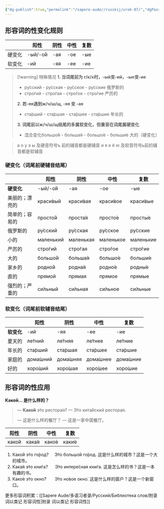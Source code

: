 ```yaml
---
{"dg-publish":true,"permalink":"/sapere-aude//russkij/urok-07/","dgPassFrontmatter":true}
---
```



## 形容词的性变化规则

|     | 阳性       | 阴性  | 中性  | 复数  |
| --- | -------- | --- | --- | --- |
| 硬变化 | -ый/-о́й | -ая | -ое | -ые |
| 软变化 | -ий      | -яя | -ее | -ие |
>[!warning] 特殊情况
>**1. 当词尾前为 г/к/х时，-ый变-ий，-ые变-ие**
>- ру́сский - ру́сская - ру́сское - ру́сские 俄罗斯的
>- стро́гий - стро́гая - стро́гое - стро́гие 严厉的
>
>**2. 若-яя遇到ж/ч/ш/щ, -яя 变 -ая**
>- ста́рший - ста́ршая - ста́ршее - ста́ршие 年长的         
>
>**3. 词尾前以ж/ч/ш/щ结尾的多属软变化，但重音在词尾属硬变化**
>- 混合变化большо́й - больша́я - большо́е - больши́е 大的（硬变化）
>


> а о у э ы 及硬音符号ъ 前的辅音都是硬辅音
> и я е ё ю 及软音符号ь前的辅音都是软辅音

### 硬变化（词尾前硬辅音结尾）

|         | 阳性        | 阴性        | 中性        | 复数        |
| ------- | --------- | --------- | --------- | --------- |
| **硬变化** | -ый/-о́й  | -ая       | -ое       | -ые       |
| 美丽的；漂亮的 | краси́вый | краси́вая | краси́вое | краси́вые |
| 简单的；容易的 | просто́й  | проста́я  | просто́е  | просты́е  |
| 俄罗斯的    | ру́сский  | ру́сская  | ру́сское  | ру́сские  |
| 小的      | маленький | маленькая | маленькое | маленькие |
| 严厉的     | стро́гий  | стро́гая  | стро́гое  | стро́гие  |
| 大的      | большо́й  | больша́я  | большо́е  | больши́е  |
| 家乡的     | родно́й   | родна́я   | родно́е   | родны́е   |
| 直的      | прямой    | прямая    | прямое    | прямые    |
| 强烈的；严重的 | си́льный  | си́льная  | си́льное  | си́льные  |

### 软变化（词尾前软辅音结尾）

|         | 阳性        | 阴性        | 中性        | 复数        |
| ------- | --------- | --------- | --------- | --------- |
| **软变化** | -ий       | -яя       | -ее       | -ие       |
| 夏天的     | ле́тний   | ле́тняя   | ле́тнее   | ле́тние   |
| 年长的     | ста́рший  | ста́ршая  | ста́ршее  | ста́ршие  |
| 家庭的     | дома́шний | дома́шняя | дома́шнее | дома́шние |
| 好的      | хоро́ший  | хоро́шая  | хоро́шее  | хоро́шие  |

## 形容词的性应用

**Како́й... 是什么样的？**

>  — **Како́й** э́то рестора́н?
>  — Э́то кита́йский рестора́н.
> 
>  — 这是什么样的餐厅？
>  — 这是一家中国餐厅。

| 阳性 | 阴性 | 中性 | 复数 |
| ---- | ---- | ---- | ---- |
| како́й | кака́я | како́е | каки́е |
1. Како́й э́то го́род?     Э́то большо́й го́род.  这是什么样的城市？这是一个大的城市。
2. Кака́я э́то кни́га?      Э́то интере́сная кни́га.  这是怎么样的书？这是一本有趣的书。
3. Како́е э́то окно́?       Э́то но́вое окно́.  这是什么样的窗户？这是一个新窗口。


更多形容词积累：[[Sapere Aude/多语习者录/Русский/Библиотека слов/附录 词以类记 形容词性\|附录 词以类记 形容词性]]